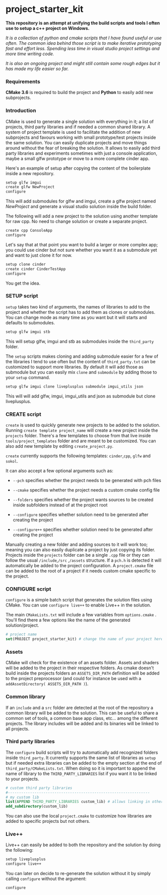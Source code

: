 # project_starter_kit



**This repository is an attempt at unifying the build scripts and tools I often use to setup a c++ project on Windows.**  

*It is a collection of python and cmake scripts that I have found useful or use often. The common idea behind those script is to make iterative prototyping fast and effort less. Spending less time in visual studio project settings and more time writing code.* 

*It is also an ongoing project and might still contain some rough edges but it has made my life easier so far.* 



### Requirements

**CMake 3.6** is required to build the project and **Python** to easily add new subprojects.

### Introduction

CMake is used to generate a single solution with everything in it; a list of projects, third party libraries and if needed a common shared library. A system of project template is used to facilitate the addition of new subprojects and favours working with small prototype/test projects inside the same solution. You can easily duplicate projects and move things around without the fear of breaking the solution. It allows to easily add third party libraries and experiments sometimes with just a console application, maybe a small glfw prototype or move to a more complete cinder app. 

Here's an example of setup after copying the content of the boilerplate inside a new repository.

```bash
setup glfw imgui
create glfw NewProject 
configure
```

This will add submodules for glfw and imgui, create a glfw project named *NewProject* and generate a visual studio solution inside the build folder. 

The following will add a new project to the solution using another template for raw cpp. No need to change solution or create a separate project.

```bash
create cpp ConsoleApp
configure
```

Let's say that at that point you want to build a larger or more complex app; you could use cinder but not sure whether you want it as a submodule yet and want to just clone it for now.

```bash
setup clone cinder
create cinder CinderTestApp
configure
```

You get the idea.

### SETUP script

`setup` takes two kind of arguments, the names of libraries to add to the project and whether the script has to add them as clones or submodules. You can change mode as many time as you want but it will starts and defaults to submodules.

````bash
setup glfw imgui stb
````

This will setup glfw, imgui and stb as submodules inside the `third_party` folder.

The `setup` scripts makes cloning and adding submodule easier for a few of the libraries I tend to use often but the content of `third_party.txt` can be customized to support more libraries. By default it will add those as submodule but you can easily mix `clone` and `submodule` by adding those to your `setup` command.

```bash
setup glfw imgui clone liveplusplus submodule imgui_utils json
```

This will will add glfw, imgui, imgui_utils and json as submodule but clone liveplusplus.

### CREATE script

`create` is used to quickly generate new projects to be added to the solution. Running `create template project_name` will create a new project inside the `projects` folder. There's a few templates to choose from that live inside `tools/project_templates` folder and are meant to be customized. You can also add new template by editing `create_project.py`.

`create` currently supports the following templates: `cinder`,`cpp`, `glfw` and `sokol`. 

It can also accept a few optional arguments such as:

* `--pch` specifies whether the project needs to be generated with pch files

* `--cmake` specifies whether the project needs a custom cmake config file

* `--folders` specifies whether the project wants sources to be created inside subfolders instead of at the project root

* `--configure` specifies whether solution need to be generated after creating the project

* `--configure++` specifies whether solution need to be generated after creating the project



Manually creating a new folder and adding sources to it will work too; meaning you can also easily duplicate a project by just copying its folder. Projects inside the `projects` folder can be a single `.cpp` file or they can follow the usual `/include`,`/src` ,`/assets` structure. If a `pch.h` is detected it will automatically be added to the project configuration. A `project.cmake` file can be added to the root of a project if it needs custom cmake specific to the project.

### CONFIGURE script

`configure` is a simple batch script that generates the solution files using CMake. You can use `configure live++` to enable Live++ in the solution.

The main `CMakeLists.txt` will include a few variables from `options.cmake` . You'll find there a few options like the name of the generated solution/project.

```cmake
# project name
set(PROJECT project_starter_kit) # change the name of your project here
```

### Assets

CMake will check for the existence of an assets folder. Assets and shaders will be added to the project in their respective folders. As cmake doesn't build inside the projects folders an `ASSETS_DIR_PATH` definition will be added to the project preprocessor (and could for instance be used with a `addAssetDirectory( ASSETS_DIR_PATH )`).

### Common library

If an `include` and a `src` folder are detected at the root of the repository a common library will be added to the solution. This can be useful to share a common set of tools, a common base app class, etc... among the different projects. The library includes will be added and its binaries will be linked to all projects.

### Third party libraries

The `configure` build scripts will try to automatically add recognized folders inside `third_party`. It currently supports the same list of libraries as `setup` but if needed extra libraries can be added to the empty section at the end of `third_party/CMakeLists.txt`.  When doing so it is important to append the name of library to the `THIRD_PARTY_LIBRARIES` list if you want it to be linked to your projects.

```cmake
# custom third party libraries
#----------------------------------------------------------------
# my custom lib
list(APPEND THIRD_PARTY_LIBRARIES custom_lib) # allows linking in other projects
add_subdirectory(custom_lib)
```

You can also use the local `project.cmake` to customize how libraries are added to specific projects but not others.

### Live++

Live++ can easily be added to both the repository and the solution by doing the following:

```bash
setup liveplusplus
configure live++
```

You can later on decide to re-generate the solution without it by simply calling `configure` without the argument:

```bash
configure
```
